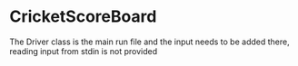# CricketScoreBoard

The Driver class is the main run file and the input needs to be added there, reading input from stdin is not provided
